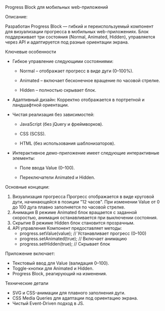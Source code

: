Progress Block для мобильных web-приложений

Описание:

Разработан Progress Block — гибкий и переиспользуемый компонент для визуализации прогресса в мобильных web-приложениях. Блок поддерживает три состояния (Normal, Animated, Hidden), управляется через API и адаптируется под разные ориентации экрана.

Ключевые особенности
- Гибкое управление следующими состояниями:
    * Normal – отображает прогресс в виде дуги (0–100%).
  
    * Animated – включает бесконечное вращение по часовой стрелке.
  
    * Hidden – полностью скрывает блок.
  
- Адаптивный дизайн: Корректно отображается в портретной и ландшафтной ориентации.
- Чистая реализация без зависимостей:
    * JavaScript (без jQuery и фреймворков).
  
    * CSS (SCSS).
  
    * HTML (без использования шаблонизаторов).
  
- Интерактивное демо-приложение имеет следующие интерактивные элементы:
    * Поле ввода Value (0–100).
  
    * Переключатели Animated и Hidden.
  

Основные концеции:
1. Визуализация прогресса
Прогресс отображается в виде круговой дуги, начинающейся в позиции "12 часов". При изменении Value от 0 до 100 дуга плавно заполняется по часовой стрелке.
2. Анимация
В режиме Animated блок вращается с заданной скоростью, анимация останавливается при выключении состояния.
3. Скрытие
В режиме Hidden блок становится прозрачным.
4. API управления
Компонент предоставляет методы:
   * progress.setValue(value);   // Устанавливает прогресс (0–100)  
   * progress.setAnimated(true); // Включает анимацию  
   * progress.setHidden(true);   // Скрывает блок  

Приложение включает:
- Текстовый ввод для Value (валидация 0–100).
- Toggle-кнопки для Animated и Hidden.
- Progress Block, реагирующий на изменения.

Технические детали
- SVG и CSS-анимации для плавного заполнения дуги.
- CSS Media Queries для адаптации под ориентацию экрана.
- Чистый Event-Driven подход в JS.